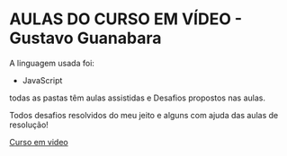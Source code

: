 # AULAS DO CURSO EM VÍDEO - Gustavo Guanabara

A linguagem usada foi: 
* JavaScript

todas as pastas têm aulas assistidas e Desafios propostos nas aulas.

Todos desafios resolvidos do meu jeito e alguns com ajuda das aulas de resolução!

[Curso em video](https://www.cursoemvideo.com/curso/javascript/)
